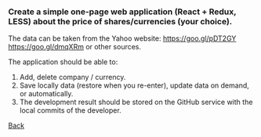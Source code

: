 ### Create a simple one-page web application (React + Redux, LESS) about the price of shares/currencies (your choice).

The data can be taken from the Yahoo website:
https://goo.gl/pDT2GY
https://goo.gl/dmqXRm
or other sources.

The application should be able to:

1. Add, delete company / currency.
2. Save locally data (restore when you re-enter), update data on demand, or automatically.
3. The development result should be stored on the GitHub service with the local commits of the developer.

[Back](https://github.com/niten2/test_tasks)

